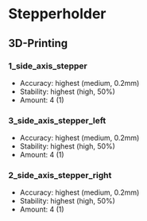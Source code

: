 # Stepperholder

## 3D-Printing

### 1_side_axis_stepper
- Accuracy: highest (medium, 0.2mm)
- Stability: highest (high, 50%)
- Amount: 4 (1)

### 3_side_axis_stepper_left
- Accuracy: highest (medium, 0.2mm)
- Stability: highest (high, 50%)
- Amount: 4 (1)

### 2_side_axis_stepper_right
- Accuracy: highest (medium, 0.2mm)
- Stability: highest (high, 50%)
- Amount: 4 (1)